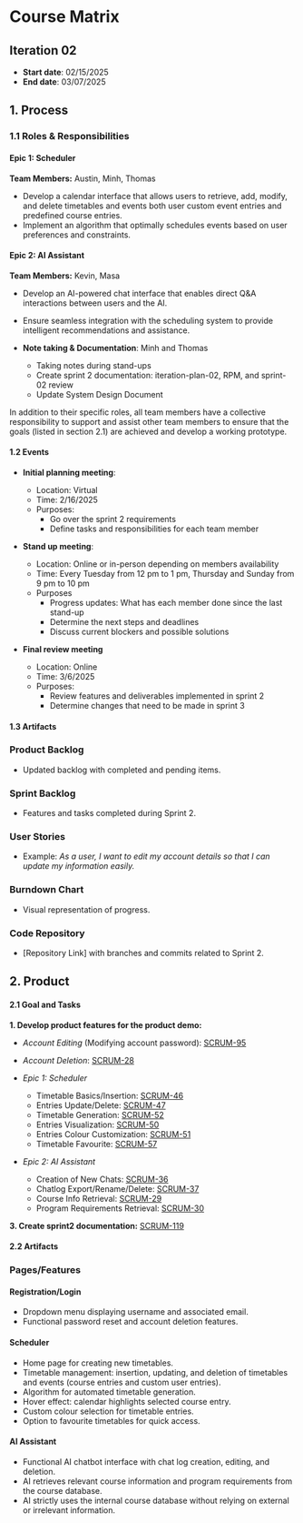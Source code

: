 # Course Matrix
## Iteration 02
- **Start date**: 02/15/2025
- **End date**: 03/07/2025

## 1. Process

### 1.1 Roles & Responsibilities

#### Epic 1: Scheduler
**Team Members:** Austin, Minh, Thomas  
- Develop a calendar interface that allows users to retrieve, add, modify, and delete timetables and events both user custom event entries and predefined course entries.
- Implement an algorithm that optimally schedules events based on user preferences and constraints.

#### Epic 2: AI Assistant
**Team Members:** Kevin, Masa  
- Develop an AI-powered chat interface that enables direct Q&A interactions between users and the AI.
- Ensure seamless integration with the scheduling system to provide intelligent recommendations and assistance.


- **Note taking & Documentation**: Minh and Thomas
  - Taking notes during stand-ups
  - Create sprint 2 documentation: iteration-plan-02, RPM, and sprint-02 review
  - Update System Design Document

In addition to their specific roles, all team members have a collective responsibility to support and assist other team members to ensure that the goals (listed in section 2.1) are achieved and develop a working prototype.

#### 1.2 Events
- **Initial planning meeting**:
  - Location: Virtual
  - Time: 2/16/2025
  - Purposes:
    - Go over the sprint 2 requirements
    - Define tasks and responsibilities for each team member

- **Stand up meeting**:
  - Location: Online or in-person depending on members availability
  - Time: Every Tuesday from 12 pm to 1 pm, Thursday and Sunday from 9 pm to 10 pm
  - Purposes
    - Progress updates: What has each member done since the last stand-up
    - Determine the next steps and deadlines
    - Discuss current blockers and possible solutions

- **Final review meeting**
  - Location: Online
  - Time: 3/6/2025
  - Purposes:
    - Review features and deliverables implemented in sprint 2 
    - Determine changes that need to be made in sprint 3

#### 1.3 Artifacts 
### Product Backlog
- Updated backlog with completed and pending items.

### Sprint Backlog
- Features and tasks completed during Sprint 2.

### User Stories
- Example: *As a user, I want to edit my account details so that I can update my information easily.*

### Burndown Chart
- Visual representation of progress.

### Code Repository
- [Repository Link] with branches and commits related to Sprint 2.



## 2. Product
#### 2.1 Goal and Tasks

**1. Develop product features for the product demo:**

  - *Account Editing* (Modifying account password): [SCRUM-95](https://cscc01-course-matrix.atlassian.net/jira/software/projects/SCRUM/boards/1/backlog?selectedIssue=SCRUM-95)
  - *Account Deletion*: [SCRUM-28](https://cscc01-course-matrix.atlassian.net/jira/software/projects/SCRUM/boards/1/backlog?selectedIssue=SCRUM-28)

  - *Epic 1: Scheduler*
    - Timetable Basics/Insertion: [SCRUM-46](https://cscc01-course-matrix.atlassian.net/browse/SCRUM-46)
    - Entries Update/Delete: [SCRUM-47](https://cscc01-course-matrix.atlassian.net/browse/SCRUM-47)
    - Timetable Generation: [SCRUM-52](https://cscc01-course-matrix.atlassian.net/browse/SCRUM-52)
    - Entries Visualization: [SCRUM-50](https://cscc01-course-matrix.atlassian.net/browse/SCRUM-50)
    - Entries Colour Customization: [SCRUM-51](https://cscc01-course-matrix.atlassian.net/browse/SCRUM-51)
    - Timetable Favourite: [SCRUM-57](https://cscc01-course-matrix.atlassian.net/browse/SCRUM-57)

  - *Epic 2: AI Assistant*
    - Creation of New Chats: [SCRUM-36](https://cscc01-course-matrix.atlassian.net/browse/SCRUM-36)
    - Chatlog Export/Rename/Delete: [SCRUM-37](https://cscc01-course-matrix.atlassian.net/browse/SCRUM-37)
    - Course Info Retrieval: [SCRUM-29](https://cscc01-course-matrix.atlassian.net/browse/SCRUM-29)
    - Program Requirements Retrieval: [SCRUM-30](https://cscc01-course-matrix.atlassian.net/browse/SCRUM-30)


**3. Create sprint2 documentation:** [SCRUM-119](https://cscc01-course-matrix.atlassian.net/browse/SCRUM-119)

#### 2.2 Artifacts

### Pages/Features

#### Registration/Login
- Dropdown menu displaying username and associated email.
- Functional password reset and account deletion features.

#### Scheduler
- Home page for creating new timetables.
- Timetable management: insertion, updating, and deletion of timetables and events (course entries and custom user entries).
- Algorithm for automated timetable generation.
- Hover effect: calendar highlights selected course entry.
- Custom colour selection for timetable entries.
- Option to favourite timetables for quick access.

#### AI Assistant
- Functional AI chatbot interface with chat log creation, editing, and deletion.
- AI retrieves relevant course information and program requirements from the course database.
- AI strictly uses the internal course database without relying on external or irrelevant information.

